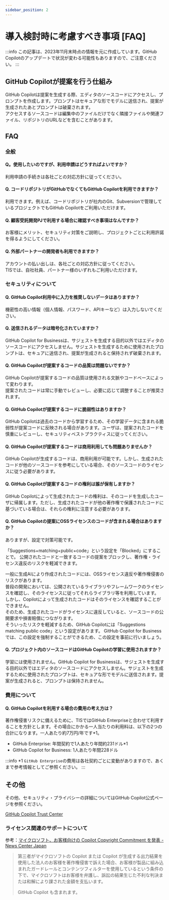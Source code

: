 ```yaml
---
sidebar_position: 2
---
```


# 導入検討時に考慮すべき事項 [FAQ]

:::info
この記事は、2023年11月末時点の情報を元に作成しています。GitHub Copilotのアップデートで状況が変わる可能性もありますので、ご注意ください。
:::

## GitHub Copilotが提案を行う仕組み

GitHub Copilotは提案を生成する際、エディタのソースコードにアクセスし、プロンプトを作成します。プロンプトはセキュアな形でモデルに送信され、提案が生成されたあとプロンプトは破棄されます。<br/>
アクセスするソースコードは編集中のファイルだけでなく隣接ファイルや関連ファイル、リポジトリのURLなどを含むことがあります。

## FAQ

### 全般

#### Q。使用したいのですが、利用申請はどうすればよいですか？

利用申請の手続きは各社ごとの対応方針に従ってください。

#### Q. コードリポジトリがGitHubでなくてもGitHub Copilotを利用できますか？

利用できます。例えば、コードリポジトリが社内のGit、Subversionで管理しているプロジェクトでもGitHub Copilotをご利用いただけます。

#### Q. 顧客受託開発PJで利用する場合に確認すべき事項はなんですか？

お客様にメリット、セキュリティ対策をご説明し、プロジェクトごとに利用許諾を得るようにしてください。

#### Q. 外部パートナーの開発者も利用できますか？

アカウントの払い出しは、各社ごとの対応方針に従ってください。<br/>
TISでは、自社社員、パートナー様のいずれもご利用いただけます。

### セキュリティについて

#### Q. GitHub Copilot利用中に入力を推奨しないデータはありますか？

機密性の高い情報（個人情報、パスワード、APIキーなど）は入力しないでください。

#### Q. 送信されるデータは暗号化されていますか？

GitHub Copilot for Businessは、サジェストを生成する目的以外ではエディタのソースコードにアクセスしません。サジェストを生成するために使用されたプロンプトは、セキュアに送信され、提案が生成されると保持されず破棄されます。

#### Q. GitHub Copilotが提案するコードの品質は問題ないですか？

GitHub Copilotが提案するコードの品質は使用される文脈やコードベースによって変わります。<br/>
提案されたコードは常に手動でレビューし、必要に応じて調整することが推奨されます。

#### Q. GitHub Copilotが提案するコードに脆弱性はありますか？

GitHub Copilotは過去のコードから学習するため、その学習データに含まれる脆弱性が提案コードに反映される場合があります。ユーザは、提案されたコードを慎重にレビューし、セキュリティベストプラクティスに従ってください。

#### Q. GitHub Copilotが提案するコードは商用利用しても問題ありませんか？

GitHub Copilotが生成するコードは、商用利用が可能です。しかし、生成されたコードが他のソースコードを参考にしている場合、そのソースコードのライセンスに従う必要があります。

#### Q. GitHub Copilotが提案するコードの権利は誰が保有しますか？

GitHub Copilotによって生成されたコードの権利は、そのコードを生成したユーザに帰属します。ただし、生成されたコードが他の著作権で保護されたコードに基づいている場合は、それらの権利に注意する必要があります。

#### Q. GitHub Copilotの提案にOSSライセンスのコードが含まれる場合はありますか？

ありますが、設定で対策可能です。

「Suggestions+matching+public+code」という設定を「Blocked」にすることで。
公開されたコードと一致するコードの提案をブロックし、著作権・ライセンス違反のリスクを軽減できます。

一般に生成AIにより作成されたコードには、OSSライセンス違反や著作権侵害のリスクがあります。<br/>
普段の開発においては、公開されているライブラリやフレームワークのライセンスを確認し、そのライセンスに従ってそれらライブラリ等を利用しています。<br/>
しかし、Copilotによって生成されたコードはそのライセンスを確認することができません。<br/>
そのため、生成されたコードがライセンスに違反していると、ソースコードの公開要求や損害賠償につながります。<br/>
そういったリスクを軽減するため、GitHub Copilotには「Suggestions matching public code」という設定があります。
GitHub Copilot for Businessでは、この設定を強制することができるため、この設定を事前に行いましょう。

#### Q. プロジェクト内のソースコードはGitHub Copilotの学習に使用されますか？

学習には使用されません。GitHub Copilot for Businessは、サジェストを生成する目的以外ではエディタのソースコードにアクセスしません。サジェストを生成するために使用されたプロンプトは、セキュアな形でモデルに送信されます。提案が生成されると、プロンプトは保持されません。

### 費用について

#### Q. GitHub Copilotを利用する場合の費用の考え方は？

著作権侵害リスクに備えるために、TISではGitHub Enterpriseと合わせて利用することを方針とします。その場合にかかる一人当たりの利用料は、以下の2つの合計になります。一人あたり約7万円/年です*1。

- GitHub Enterprise: 年間契約で1人あたり年間約231ドル*1
- GitHub Copilot for Business: 1人あたり年間228ドル

:::info
*1 `GitHub Enterprise`の費用は各社契約ごとに変動がありますので、あくまで参考情報としてご参照ください。
:::

## その他

その他、セキュリティ・プライバシーの詳細についてはGitHub Copilot公式ページを参照ください。

[GitHub Copilot Trust Center](https://resources.github.com/copilot-trust-center/)

### ライセンス関連のサポートについて

参考：[マイクロソフト、お客様向けの Copilot Copyright Commitment を発表 - News Center Japan](https://news.microsoft.com/ja-jp/2023/09/12/230912-copilot-copyright-commitment-ai-legal-concerns/)

> 第三者がマイクロソフトの Copilot または Copilot が生成する出力結果を使用した法人のお客様を著作権侵害で訴えた場合、お客様が製品に組み込まれたガードレールとコンテンツフィルターを使用しているという条件の下で、マイクロソフトはお客様を弁護し、訴訟の結果生じた不利な判決または和解により課された金額を支払います。
>
> GitHub Copilot も含まれます。
